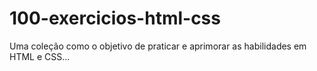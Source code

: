 # 100-exercicios-html-css
Uma coleção como o objetivo de praticar e aprimorar as habilidades em HTML e CSS...
